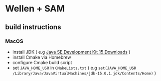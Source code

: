 # Wellen + SAM

## build instructions

### MacOS

- install JDK ( e.g [Java SE Development Kit 15 Downloads](https://www.oracle.com/java/technologies/javase-jdk15-downloads.html) )
- install Cmake via Homebrew
- configure Cmake build script
- set `JAVA_HOME_USR` in `CMakeLists.txt` ( e.g `set(JAVA_HOME_USR /Library/Java/JavaVirtualMachines/jdk-15.0.1.jdk/Contents/Home)` )

